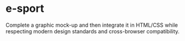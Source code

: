 # e-sport
Complete a graphic mock-up and then integrate it in HTML/CSS while respecting modern design standards and cross-browser compatibility.
